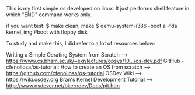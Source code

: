 This is my first simple os developed on linux.
It just performs shell feature in which "END" command works only.

if you want test:
$ make clean; make
$ qemu-system-i386 -boot a -fda kernel_img #boot with floppy disk

To study and make this, I did refer to a lot of resources below:

Writing a Simple Oerating System from Scratch
    --> https://www.cs.bham.ac.uk/~exr/lectures/opsys/10.../os-dev.pdf
GitHub - cfenollosa/os-tutorial: How to create an OS from scratch
    --> https://github.com/cfenollosa/os-tutorial
OSDev Wiki
    --> https://wiki.osdev.org
Bran's Kernel Development Tutorial
    --> http://www.osdever.net/bkerndev/Docs/pit.htm


